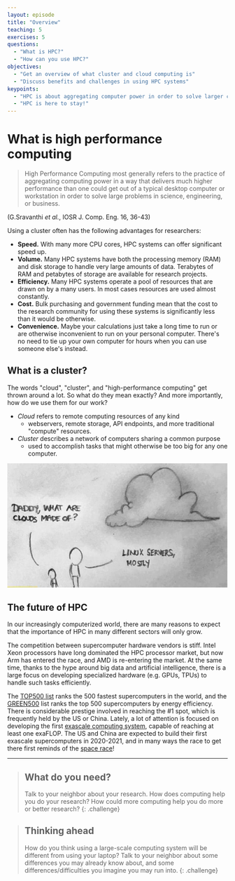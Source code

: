 ```yaml
---
layout: episode
title: "Overview"
teaching: 5
exercises: 5
questions:
  - "What is HPC?"
  - "How can you use HPC?"
objectives:
  - "Get an overview of what cluster and cloud computing is"
  - "Discuss benefits and challenges in using HPC systems"
keypoints:
  - "HPC is about aggregating computer power in order to solve larger computational problems"
  - "HPC is here to stay!"
---
```


# What is high performance computing

> High Performance Computing most generally refers to the practice of aggregating computing power in 
> a way that delivers much higher performance than one could get out of a typical desktop computer or
> workstation in order to solve large problems in science, engineering, or business. 

(G.Sravanthi *et al.*, IOSR J. Comp. Eng. 16, 36-43)

Using a cluster often has the following advantages for researchers:

- **Speed.** With many more CPU cores, HPC systems can offer significant speed up.
- **Volume.** Many HPC systems have both the processing memory (RAM) and disk storage to handle very large amounts of data. Terabytes of RAM and petabytes of storage are available for research projects.
- **Efficiency.** Many HPC systems operate a pool of resources that are drawn on by a many users. In most cases resources are used almost constantly.
- **Cost.** Bulk purchasing and government funding mean that the cost to the research community for using these systems is significantly less than it would be otherwise.
- **Convenience.** Maybe your calculations just take a long time to run or are otherwise inconvenient to run on your personal computer. There's no need to tie up your own computer for hours when you can use someone else's instead.


## What is a cluster?

The words "cloud", "cluster", and "high-performance computing" get thrown around a lot. So what do
they mean exactly? And more importantly, how do we use them for our work?

- *Cloud* refers to remote computing resources of any kind
  - webservers, remote storage, API endpoints, and more traditional "compute" resources.
- *Cluster* describes a network of computers sharing a common purpose
  - used to accomplish tasks that might otherwise be too big for any one computer.

![The cloud is made of Linux](../img/linux-cloud.jpg)

## The future of HPC

In our increasingly computerized world, there are many reasons to expect that the 
importance of HPC in many different sectors will only grow.

The competition between supercomputer hardware vendors is stiff. Intel Xeon processors have long
dominated the HPC processor market, but now Arm has entered the race, and AMD is re-entering the market.
At the same time, thanks to the hype around big data and artificial intelligence,
there is a large focus on developing specialized hardware (e.g. GPUs, TPUs) to handle such tasks 
efficiently. 

The [TOP500 list](https://top500.org/) ranks the 500 fastest supercomputers in the world, and 
the [GREEN500](https://top500.org/green500/) list ranks the top 500 supercomputers by energy efficiency.
There is considerable prestige involved in reaching the #1 spot, which is frequently 
held by the US or China. Lately, a lot of attention is focused on developing the first 
[exascale computing system](https://en.wikipedia.org/wiki/Exascale_computing), capable of reaching at 
least one exaFLOP. The US and China are expected to build their first exascale supercomputers in 
2020-2021, and in many ways the race to get there first reminds of the [space race](https://en.wikipedia.org/wiki/Space_Race)!


---

> ## What do you need?
>
> Talk to your neighbor about your research. How does computing help you do your research? How could
> more computing help you do more or better research?
{: .challenge}


> ## Thinking ahead
>
> How do you think using a large-scale computing system will be different from using your laptop? 
> Talk to your neighbor about some differences you may already know about, and some 
> differences/difficulties you imagine you may run into.
{: .challenge}

